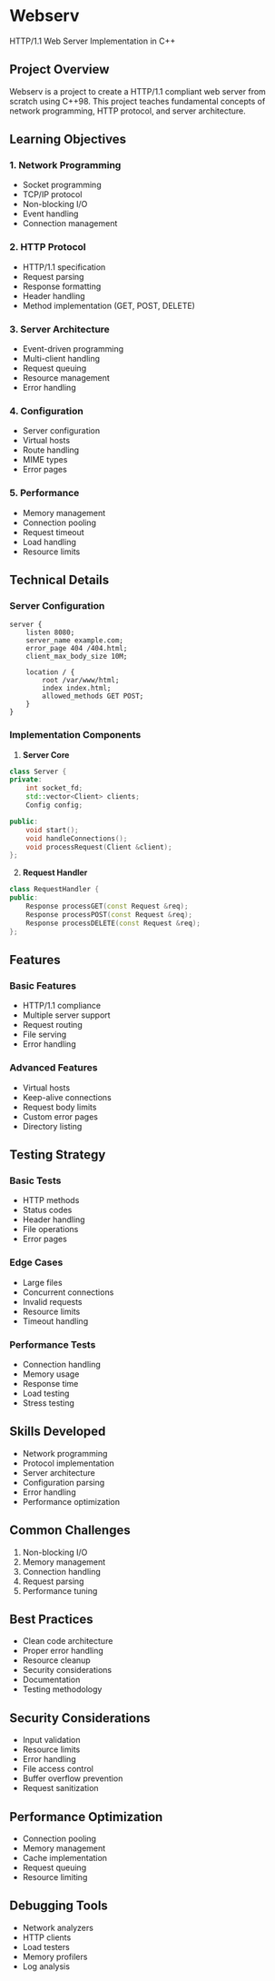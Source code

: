 # Webserv
HTTP/1.1 Web Server Implementation in C++

## Project Overview
Webserv is a project to create a HTTP/1.1 compliant web server from scratch using C++98. This project teaches fundamental concepts of network programming, HTTP protocol, and server architecture.

## Learning Objectives

### 1. Network Programming
- Socket programming
- TCP/IP protocol
- Non-blocking I/O
- Event handling
- Connection management

### 2. HTTP Protocol
- HTTP/1.1 specification
- Request parsing
- Response formatting
- Header handling
- Method implementation (GET, POST, DELETE)

### 3. Server Architecture
- Event-driven programming
- Multi-client handling
- Request queuing
- Resource management
- Error handling

### 4. Configuration
- Server configuration
- Virtual hosts
- Route handling
- MIME types
- Error pages

### 5. Performance
- Memory management
- Connection pooling
- Request timeout
- Load handling
- Resource limits

## Technical Details

### Server Configuration
```nginx
server {
    listen 8080;
    server_name example.com;
    error_page 404 /404.html;
    client_max_body_size 10M;

    location / {
        root /var/www/html;
        index index.html;
        allowed_methods GET POST;
    }
}
```

### Implementation Components

1. **Server Core**
```cpp
class Server {
private:
    int socket_fd;
    std::vector<Client> clients;
    Config config;

public:
    void start();
    void handleConnections();
    void processRequest(Client &client);
};
```

2. **Request Handler**
```cpp
class RequestHandler {
public:
    Response processGET(const Request &req);
    Response processPOST(const Request &req);
    Response processDELETE(const Request &req);
};
```

## Features

### Basic Features
- HTTP/1.1 compliance
- Multiple server support
- Request routing
- File serving
- Error handling

### Advanced Features
- Virtual hosts
- Keep-alive connections
- Request body limits
- Custom error pages
- Directory listing

## Testing Strategy

### Basic Tests
- HTTP methods
- Status codes
- Header handling
- File operations
- Error pages

### Edge Cases
- Large files
- Concurrent connections
- Invalid requests
- Resource limits
- Timeout handling

### Performance Tests
- Connection handling
- Memory usage
- Response time
- Load testing
- Stress testing

## Skills Developed
- Network programming
- Protocol implementation
- Server architecture
- Configuration parsing
- Error handling
- Performance optimization

## Common Challenges
1. Non-blocking I/O
2. Memory management
3. Connection handling
4. Request parsing
5. Performance tuning

## Best Practices
- Clean code architecture
- Proper error handling
- Resource cleanup
- Security considerations
- Documentation
- Testing methodology

## Security Considerations
- Input validation
- Resource limits
- Error handling
- File access control
- Buffer overflow prevention
- Request sanitization

## Performance Optimization
- Connection pooling
- Memory management
- Cache implementation
- Request queuing
- Resource limiting

## Debugging Tools
- Network analyzers
- HTTP clients
- Load testers
- Memory profilers
- Log analysis 